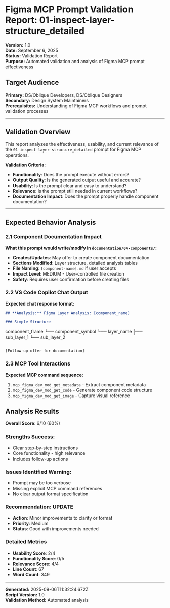# Figma MCP Prompt Validation Report: 01-inspect-layer-structure_detailed

**Version:** 1.0  
**Date:** September 6, 2025  
**Status:** Validation Report  
**Purpose:** Automated validation and analysis of Figma MCP prompt effectiveness

## **Target Audience**
**Primary:** DS/Oblique Developers, DS/Oblique Designers  
**Secondary:** Design System Maintainers  
**Prerequisites:** Understanding of Figma MCP workflows and prompt validation processes

---

## Validation Overview

This report analyzes the effectiveness, usability, and current relevance of the `01-inspect-layer-structure_detailed` prompt for Figma MCP operations.

**Validation Criteria:**
- **Functionality**: Does the prompt execute without errors?
- **Output Quality**: Is the generated output useful and accurate?
- **Usability**: Is the prompt clear and easy to understand?
- **Relevance**: Is the prompt still needed in current workflows?
- **Documentation Impact**: Does the prompt properly handle component documentation?

---

## Expected Behavior Analysis

### 2.1 Component Documentation Impact
**What this prompt would write/modify in `documentation/04-components/`:**

- **Creates/Updates**: May offer to create component documentation
- **Sections Modified**: Layer structure, detailed analysis tables
- **File Naming**: `[component-name].md` if user accepts
- **Impact Level**: MEDIUM - User-controlled file creation
- **Safety**: Requires user confirmation before creating files

### 2.2 VS Code Copilot Chat Output
**Expected chat response format:**

```markdown
## **Analysis:** Figma Layer Analysis: [component_name]

### Simple Structure
```
component_frame
└── component_symbol
    └── layer_name
        ├── sub_layer_1
        └── sub_layer_2
```

[Follow-up offer for documentation]
```

### 2.3 MCP Tool Interactions
**Expected MCP command sequence:**

1. `mcp_figma_dev_mod_get_metadata` - Extract component metadata
2. `mcp_figma_dev_mod_get_code` - Generate component code structure
3. `mcp_figma_dev_mod_get_image` - Capture visual reference

## Analysis Results

**Overall Score**: 6/10 (60%)

### Strengths **Success:**
- Clear step-by-step instructions
- Core functionality - high relevance
- Includes follow-up actions

### Issues Identified **Warning:**
- Prompt may be too verbose
- Missing explicit MCP command references
- No clear output format specification

### Recommendation: UPDATE
- **Action**: Minor improvements to clarity or format
- **Priority**: Medium
- **Status**: Good with improvements needed

### Detailed Metrics
- **Usability Score**: 2/4
- **Functionality Score**: 0/5  
- **Relevance Score**: 4/4
- **Line Count**: 67
- **Word Count**: 349


---

**Generated:** 2025-09-06T11:32:24.672Z  
**Script Version:** 1.0  
**Validation Method:** Automated analysis